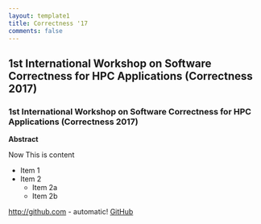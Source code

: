 ```yaml
---
layout: template1
title: Correctness '17
comments: false
---
```



1st International Workshop on Software Correctness for HPC Applications (Correctness 2017)
------


### 1st International Workshop on Software Correctness for HPC Applications (Correctness 2017)

**Abstract**

Now This is content




* Item 1
* Item 2
  * Item 2a
  * Item 2b
  
  
  
http://github.com - automatic!
[GitHub](http://github.com)
